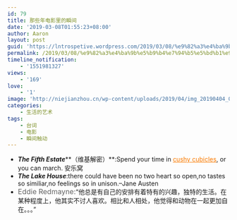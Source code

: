 ```yaml
---
id: 79
title: 那些年电影里的瞬间
date: '2019-03-08T01:55:23+08:00'
author: Aaron
layout: post
guid: 'https://lntrospetive.wordpress.com/2019/03/08/%e9%82%a3%e4%ba%9b%e5%b9%b4%e7%94%b5%e5%bd%b1%e9%87%8c%e7%9a%84%e7%9e%ac%e9%97%b4/'
permalink: /2019/03/08/%e9%82%a3%e4%ba%9b%e5%b9%b4%e7%94%b5%e5%bd%b1%e9%87%8c%e7%9a%84%e7%9e%ac%e9%97%b4/
timeline_notification:
    - '1551981327'
views:
    - '169'
love:
    - '1'
image: 'http://niejianzhou.cn/wp-content/uploads/2019/04/img_20190404_080243.jpg'
categories:
    - 生活的艺术
tags:
    - 台词
    - 电影
    - 瞬间触动
---
```


- ***The Fifth Estate*****（维基解密）**:<span>Spend your time in </span><span style="text-decoration:underline;color:rgb(250,122,0);">cushy cubicles</span><span>, or you can march. 安乐窝</span>
- ***The Lake House***:<span>there could have been no two heart so open,no tastes so similiar,no feelings so in unison.–Jane Austen</span>
- <span style="font-size:medium;letter-spacing:normal;orphans:2text-indent:0px;text-transform:none;white-space:normal;widows:2;word-spacing:0;float:none;color:rgb(100,100,100);font-family:-apple-system, BlinkMacSystemFont,;">Eddie Redmayne:</span>“他总是有自己的安排有着特有的兴趣，独特的生活。在某种程度上，他其实不讨人喜欢。相比和人相处，他觉得和动物在一起更加自在。。。”